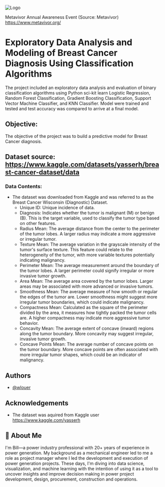 
![Logo](https://www.metavivor.org/_media/uploads/images/homepage/LightUpMBC_Call_out.png)   

Metavivor Annual Awareness Event (Source: Metavivor)
https://www.metavivor.org/


# Exploratory Data Analysis and Modeling of Breast Cancer Diagnosis Using Classification Algorithms 

The project included an exploratory data analysis and evaluation of binary classification algorithms using Python sci-kit learn Logistic Regression, Random Forest Classification, Gradient Boosting Classification, Support Vector Machine Classifier, and KNN Classifier.  Model were trained and tested and test accuracy was compared to arrive at a final model.   

## Objective:
The objective of the project was to build a predictive model for Breast Cancer diagnosis.  

## Dataset source:  https://www.kaggle.com/datasets/yasserh/breast-cancer-dataset/data

### Data Contents:
- The dataset was downloaded from Kaggle and was referred to as the Breast Cancer Wisconsin (Diagnostic) Dataset.
  - Unique ID:  Unique incidence of data.
  - Diagnosis: Indicates whether the tumor is malignant (M) or benign (B). This is the target variable, used to classify the tumor type based on other features.
  - Radius Mean:  The average distance from the center to the perimeter of the tumor lobes. A larger radius may indicate a more aggressive or irregular tumor.
  - Texture Mean:  The average variation in the grayscale intensity of the tumor's surface texture. This feature could relate to the heterogeneity of the tumor, with more variable textures potentially indicating malignancy.
  - Perimeter Mean:  The average measurement around the boundary of the tumor lobes. A larger perimeter could signify irregular or more invasive tumor growth.
  - Area Mean:  The average area covered by the tumor lobes. Larger areas may be associated with more advanced or invasive tumors.
  - Smoothness Mean:  The average measure of how smooth or regular the edges of the tumor are. Lower smoothness might suggest more irregular tumor boundaries, which could indicate malignancy.
  - Compactness Mean:  Calculated as the square of the perimeter divided by the area, it measures how tightly packed the tumor cells are. A higher compactness may indicate more aggressive tumor behavior.
  - Concavity Mean:  The average extent of concave (inward) regions along the tumor boundary. More concavity may suggest irregular, invasive tumor growth.
  - Concave Points Mean:  The average number of concave points on the tumor boundary. More concave points are often associated with more irregular tumor shapes, which could be an indicator of malignancy.
  
## Authors

- [@wlouer](https://www.github.com/wlouer)


## Acknowledgements

 - The dataset was aquired from Kaggle user https://www.kaggle.com/yasserh

 

## 🚀 About Me
I'm Bill—a power industry professional with 20+ years of experience in power generation. My background as a mechanical engineer led to me a role as project manager where I led the development and execution of power generation projects. These days, I'm diving into data science, visualization, and machine learning with the intention of using it as a tool to uncover insights and improve decision making in power project development, design, procurement, construction and operations.

